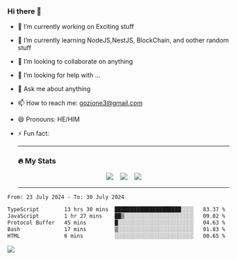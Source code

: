 ### Hi there 👋

<!--
**charlieScript/charlieScript** is a ✨ _special_ ✨ repository because its `README.md` (this file) appears on your GitHub profile.

Here are some ideas to get you started: -->

- 🔭 I’m currently working on Exciting stuff
- 🌱 I’m currently learning NodeJS,NestJS, BlockChain, and oother random stuff
- 👯 I’m looking to collaborate on anything
- 🤔 I’m looking for help with ...
- 💬 Ask me about anything
- 📫 How to reach me: gozione3@gmail.com
- 😄 Pronouns: HE/HIM
- ⚡ Fun fact:


  ---

  ### :fire: My Stats

  <div id="stats" align="center">
  <img src="http://github-readme-streak-stats.herokuapp.com?user=charlieScript&theme=dark&date_format=M%20j%5B%2C%20Y%5D" />&nbsp;&nbsp;&nbsp;
  <img src="https://github-readme-stats.vercel.app/api/top-langs/?username=charlieScript&layout=compact&theme=vision-friendly-dark"/>&nbsp;&nbsp;&nbsp;
  <img src="https://github-readme-stats.vercel.app/api?username=charlieScript&show_icons=true&theme=radical"/>
  </div>

  ---



<!--START_SECTION:waka-->

```txt
From: 23 July 2024 - To: 30 July 2024

TypeScript        13 hrs 30 mins  █████████████████████░░░░   83.37 %
JavaScript        1 hr 27 mins    ██▒░░░░░░░░░░░░░░░░░░░░░░   09.02 %
Protocol Buffer   45 mins         █░░░░░░░░░░░░░░░░░░░░░░░░   04.63 %
Bash              17 mins         ▒░░░░░░░░░░░░░░░░░░░░░░░░   01.83 %
HTML              6 mins          ░░░░░░░░░░░░░░░░░░░░░░░░░   00.65 %
```

<!--END_SECTION:waka-->
![](https://komarev.com/ghpvc/?username=charlieScript)
